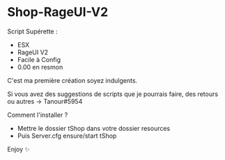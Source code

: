 # Shop-RageUI-V2

Script Supérette :
- ESX
- RageUI V2
- Facile à Config
- 0.00 en resmon

C'est ma première création soyez indulgents.

Si vous avez des suggestions de scripts que je pourrais faire, des retours ou autres → Tanour#5954

Comment l'installer ?

- Mettre le dossier tShop dans votre dossier resources
- Puis Server.cfg ensure/start tShop

Enjoy ✨
